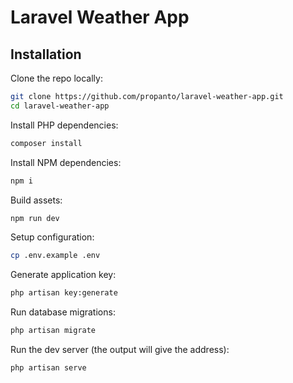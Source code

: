 # Laravel Weather App

## Installation

Clone the repo locally:

```sh
git clone https://github.com/propanto/laravel-weather-app.git
cd laravel-weather-app
```

Install PHP dependencies:

```sh
composer install
```

Install NPM dependencies:

```sh
npm i
```

Build assets:

```sh
npm run dev
```

Setup configuration:

```sh
cp .env.example .env
```

Generate application key:

```sh
php artisan key:generate
```

Run database migrations:

```sh
php artisan migrate
```

Run the dev server (the output will give the address):

```sh
php artisan serve
```
